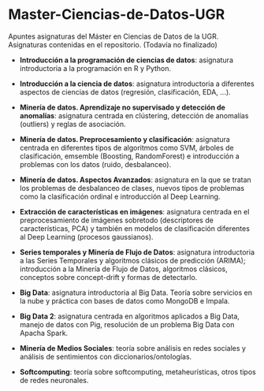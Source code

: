 # Master-Ciencias-de-Datos-UGR
Apuntes asignaturas del Máster en Ciencias de Datos de la UGR. Asignaturas contenidas en el repositorio. (Todavía no finalizado)

* **Introducción a la programación de ciencias de datos**: asignatura introductoria a la programación en R y Python.
* **Introducción a la ciencia de datos**: asignatura introductoria a diferentes aspectos de ciencias de datos (regresión, clasificación, EDA, ...).
* **Minería de datos. Aprendizaje no supervisado y detección de anomalías**: asignatura centrada en clústering, detección de anomalías (outliers) y reglas de asociación.
* **Minería de datos. Preprocesamiento y clasificación**: asignatura centrada en diferentes tipos de algoritmos como SVM, árboles de clasificación, emsemble (Boosting, RandomForest) e introducción a problemas con los datos (ruido, desbalanceo).
* **Minería de datos. Aspectos Avanzados**: asignatura en la que se tratan los problemas de desbalanceo de clases, nuevos tipos de problemas como la clasificación ordinal e introducción al Deep Learning.
* **Extracción de características en imágenes**: asignatura centrada en el preprocesamiento de imágenes sobretodo (descriptores de características, PCA) y también en modelos de clasificación diferentes al Deep Learning (procesos gaussianos).
* **Series temporales y Minería de Flujo de Datos**: asignatura introductoria a las Series Temporales y algoritmos clásicos de predicción (ARIMA); introducción a la Minería de Flujo de Datos, algoritmos clásicos, conceptos sobre concept-drift y formas de detectarlo.
* **Big Data**: asignatura introductoria al Big Data. Teoría sobre servicios en la nube y práctica con bases de datos como MongoDB e Impala.
* **Big Data 2**: asignatura centrada en algoritmos aplicados a Big Data, manejo de datos con Pig, resolución de un problema Big Data con Apacha Spark.
* **Minería de Medios Sociales**: teoría sobre análisis en redes sociales y análisis de sentimientos con diccionarios/ontologías.
 
* **Softcomputing**: teoría sobre softcomputing, metaheurísticas, otros tipos de redes neuronales.
